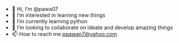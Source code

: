 - 👋 Hi, I’m @pawa07
- 👀 I’m interested in learning new things
- 🌱 I’m currently learning python 
- 💞️ I’m looking to collaborate on ideate and develop amazing things
- 📫 How to reach me ppawan7@yahoo.com

<!---
pawa07/pawa07 is a ✨ special ✨ repository because its `README.md` (this file) appears on your GitHub profile.
You can click the Preview link to take a look at your changes.
--->
